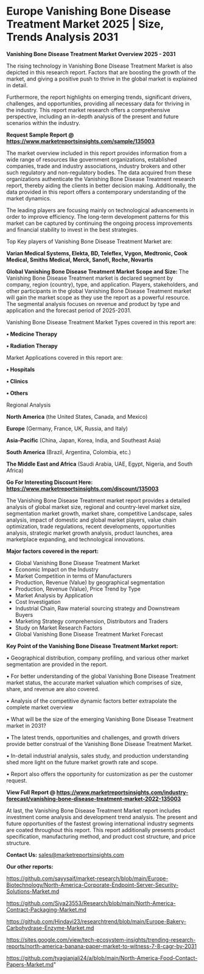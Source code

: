 # Europe Vanishing Bone Disease Treatment Market 2025 | Size, Trends Analysis 2031

<Strong> Vanishing Bone Disease Treatment Market Overview 2025 - 2031</strong>

The rising technology in Vanishing Bone Disease Treatment Market is also depicted in this research report. Factors that are boosting the growth of the market, and giving a positive push to thrive in the global market is explained in detail.

Furthermore, the report highlights on emerging trends, significant drivers, challenges, and opportunities, providing all necessary data for thriving in the industry. This report market research offers a comprehensive perspective, including an in-depth analysis of the present and future scenarios within the industry.

<strong>Request Sample Report @ <a href=https://www.marketreportsinsights.com/sample/135003>https://www.marketreportsinsights.com/sample/135003</a></strong>

The market overview included in this report provides information from a wide range of resources like government organizations, established companies, trade and industry associations, industry brokers and other such regulatory and non-regulatory bodies. The data acquired from these organizations authenticate the Vanishing Bone Disease Treatment research report, thereby aiding the clients in better decision making. Additionally, the data provided in this report offers a contemporary understanding of the market dynamics.

The leading players are focusing mainly on technological advancements in order to improve efficiency. The long-term development patterns for this market can be captured by continuing the ongoing process improvements and financial stability to invest in the best strategies.

Top Key players of Vanishing Bone Disease Treatment Market are:

<strong>Varian Medical Systems, Elekta, BD, Teleflex, Vygon, Medtronic, Cook Medical, Smiths Medical, Merck, Sanofi, Roche, Novartis</strong>

<strong><b>Global Vanishing Bone Disease Treatment Market Scope and Size:</b></strong>
The Vanishing Bone Disease Treatment market is declared segment by company, region (country), type, and application. Players, stakeholders, and other participants in the global Vanishing Bone Disease Treatment market will gain the market scope as they use the report as a powerful resource. The segmental analysis focuses on revenue and product by type and application and the forecast period of 2025-2031.

Vanishing Bone Disease Treatment Market Types covered in this report are:

<strong>• Medicine Therapy

• Radiation Therapy</strong>

Market Applications covered in this report are:

<strong>• Hospitals

• Clinics

• Others</strong> 

Regional Analysis

<strong>North America</strong> (the United States, Canada, and Mexico)

<strong>Europe</strong> (Germany, France, UK, Russia, and Italy)

<strong>Asia-Pacific</strong> (China, Japan, Korea, India, and Southeast Asia)

<strong>South America</strong> (Brazil, Argentina, Colombia, etc.)

<strong>The Middle East and Africa</strong> (Saudi Arabia, UAE, Egypt, Nigeria, and South Africa)

<strong>Go For Interesting Discount Here: <a href=https://www.marketreportsinsights.com/discount/135003>https://www.marketreportsinsights.com/discount/135003</a></strong>

The Vanishing Bone Disease Treatment market report provides a detailed analysis of global market size, regional and country-level market size, segmentation market growth, market share, competitive Landscape, sales analysis, impact of domestic and global market players, value chain optimization, trade regulations, recent developments, opportunities analysis, strategic market growth analysis, product launches, area marketplace expanding, and technological innovations.

<strong><b>Major factors covered in the report:</b></strong>
<ul>
  <li>Global Vanishing Bone Disease Treatment Market </li>
  <li>Economic Impact on the Industry</li>
  <li>Market Competition in terms of Manufacturers</li>
  <li>Production, Revenue (Value) by geographical segmentation</li>
  <li>Production, Revenue (Value), Price Trend by Type</li>
  <li>Market Analysis by Application</li>
  <li>Cost Investigation</li>
  <li>Industrial Chain, Raw material sourcing strategy and Downstream Buyers</li>
  <li>Marketing Strategy comprehension, Distributors and Traders</li>
  <li>Study on Market Research Factors</li>
  <li>Global Vanishing Bone Disease Treatment Market Forecast</li>
</ul>

<strong><b>Key Point of the Vanishing Bone Disease Treatment Market report:</b></strong>

• Geographical distribution, company profiling, and various other market segmentation are provided in the report.

• For better understanding of the global Vanishing Bone Disease Treatment market status, the accurate market valuation which comprises of size, share, and revenue are also covered.

• Analysis of the competitive dynamic factors better extrapolate the complete market overview

• What will be the size of the emerging Vanishing Bone Disease Treatment market in 2031?

• The latest trends, opportunities and challenges, and growth drivers provide better construal of the Vanishing Bone Disease Treatment Market.

• In-detail industrial analysis, sales study, and production understanding shed more light on the future market growth rate and scope.

• Report also offers the opportunity for customization as per the customer request.

<strong><b>View Full Report @ <a href=https://www.marketreportsinsights.com/industry-forecast/vanishing-bone-disease-treatment-market-2022-135003>https://www.marketreportsinsights.com/industry-forecast/vanishing-bone-disease-treatment-market-2022-135003</a></b></strong>


At last, the Vanishing Bone Disease Treatment Market report includes investment come analysis and development trend analysis. The present and future opportunities of the fastest growing international industry segments are coated throughout this report. This report additionally presents product specification, manufacturing method, and product cost structure, and price structure.

<strong>Contact Us:</strong>
sales@marketreportsinsights.com

<strong>Our other reports:</strong>

<a href=https://github.com/sayysaif/market-research/blob/main/Europe-Biotechnology/North-America-Corporate-Endpoint-Server-Security-Solutions-Market.md>https://github.com/sayysaif/market-research/blob/main/Europe-Biotechnology/North-America-Corporate-Endpoint-Server-Security-Solutions-Market.md</a>

<a href=https://github.com/Siya23553/Research/blob/main/North-America-Contract-Packaging-Market.md>https://github.com/Siya23553/Research/blob/main/North-America-Contract-Packaging-Market.md</a>

<a href=https://github.com/Hindavi23/researchtrend/blob/main/Europe-Bakery-Carbohydrase-Enzyme-Market.md>https://github.com/Hindavi23/researchtrend/blob/main/Europe-Bakery-Carbohydrase-Enzyme-Market.md</a>

<a href=https://sites.google.com/view/tech-ecosystem-insights/trending-research-reports/north-america-banana-paper-market-to-witness-7-8-cagr-by-2031>https://sites.google.com/view/tech-ecosystem-insights/trending-research-reports/north-america-banana-paper-market-to-witness-7-8-cagr-by-2031</a>

<a href=https://github.com/tyagianjali24/a/blob/main/North-America-Food-Contact-Papers-Market.md>https://github.com/tyagianjali24/a/blob/main/North-America-Food-Contact-Papers-Market.md</a>"
